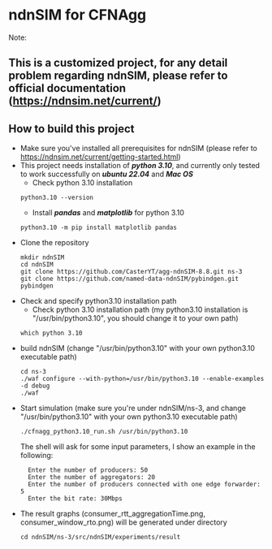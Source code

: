 ndnSIM for CFNAgg
==================
Note:

This is a customized project, for any detail problem regarding ndnSIM,
please refer to official documentation (https://ndnsim.net/current/)
---

## How to build this project

- Make sure you've installed all prerequisites for ndnSIM (please refer to https://ndnsim.net/current/getting-started.html)
- This project needs installation of ***python 3.10***, and currently only tested to work successfully on ***ubuntu 22.04*** and ***Mac OS***
  - Check python 3.10 installation
  ```shell
  python3.10 --version 
  ```
  - Install ***pandas*** and ***matplotlib*** for python 3.10 
  ```shell
  python3.10 -m pip install matplotlib pandas
  ```
- Clone the repository
    ```shell
  mkdir ndnSIM
  cd ndnSIM
  git clone https://github.com/CasterYT/agg-ndnSIM-8.8.git ns-3
  git clone https://github.com/named-data-ndnSIM/pybindgen.git pybindgen
    ```
- Check and specify python3.10 installation path
  - Check python 3.10 installation path (my python3.10 installation is "/usr/bin/python3.10", 
  you should change it to your own path)
  ```shell
  which python 3.10
  ```
- build ndnSIM (change "/usr/bin/python3.10" with your own python3.10 executable path)
    ```shell
  cd ns-3
  ./waf configure --with-python=/usr/bin/python3.10 --enable-examples -d debug
  ./waf
    ```
- Start simulation (make sure you're under ndnSIM/ns-3, and change "/usr/bin/python3.10" with your own python3.10 executable path)
    ```shell
  ./cfnagg_python3.10_run.sh /usr/bin/python3.10
    ```
    The shell will ask for some input parameters, I show an example in the following:
    ```shell
      Enter the number of producers: 50
      Enter the number of aggregators: 20
      Enter the number of producers connected with one edge forwarder: 5
      Enter the bit rate: 30Mbps
    ```
- The result graphs (consumer_rtt_aggregationTime.png, consumer_window_rto.png) will be generated under directory
    ```shell
  cd ndnSIM/ns-3/src/ndnSIM/experiments/result
    ```


